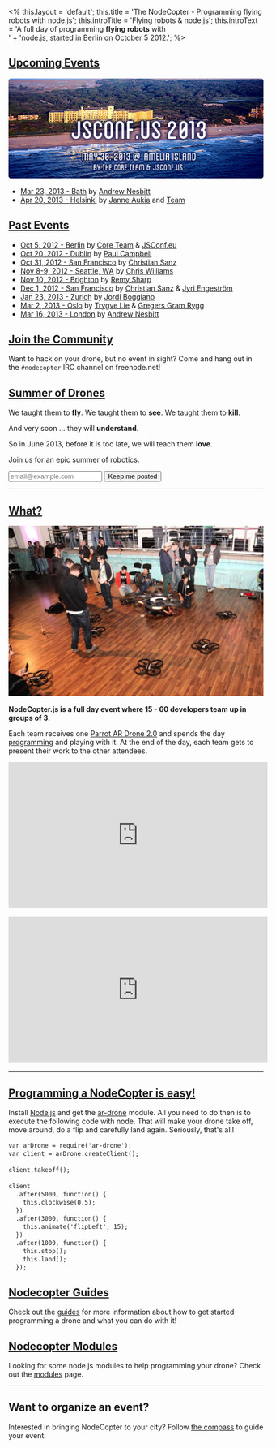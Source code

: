 <%
this.layout = 'default';
this.title = 'The NodeCopter - Programming flying robots with node.js';
this.introTitle = 'Flying robots & node.js';
this.introText =
  'A full day of programming <strong>flying robots</strong> with<br>' +
  'node.js, started in Berlin on October 5 2012.';
%>

<h2 id="upcoming-events"><a href="#upcoming-events">Upcoming Events</a></h2>

<a href="/2013/amelia-island/may-30"><img src="img/jsconfus-location.png" /></a>

* [Mar 23, 2013 - Bath](/2013/bath/mar-23) by [Andrew Nesbitt](https://twitter.com/teabass)
* [Apr 20, 2013 - Helsinki](http://nodecopter.fi/) by [Janne Aukia](https://twitter.com/jaukia) and [Team](http://nodecopter.fi/)

<h2 id="past-events"><a href="#past-events">Past Events</a></h2>

* [Oct 5, 2012 - Berlin](/2012/berlin/oct-5) by [Core Team](/core) & [JSConf.eu](http://2012.jsconf.eu/)
* [Oct 20, 2012 - Dublin](/2012/dublin/oct-20) by [Paul Campbell](https://twitter.com/paulca)
* [Oct 31, 2012 - San Francisco](/2012/san-francisco/oct-31) by [Christian Sanz](https://twitter.com/csanz)
* [Nov 8-9, 2012 - Seattle, WA](/2012/seattle/nov-8-9) by [Chris Williams](https://plus.google.com/103300350874263468636/posts)
* [Nov 10, 2012 - Brighton](/2012/brighton/nov-10) by [Remy Sharp](https://twitter.com/rem)
* [Dec 1, 2012 - San Francisco](http://droneolympics.com/) by [Christian Sanz](https://twitter.com/csanz) & [Jyri Engeström](https://twitter.com/jyri)
* [Jan 23, 2013 - Zurich](/2013/zurich/jan-23) by [Jordi Boggiano](https://twitter.com/seldaek)
* [Mar 2, 2013 - Oslo](http://www.meetup.com/framsia/events/105135832/) by [Trygve Lie](https://twitter.com/trygve_lie) & [Gregers Gram Rygg](https://twitter.com/gregersrygg)
* [Mar 16, 2013 - London](/2013/london/mar-16) by [Andrew Nesbitt](https://twitter.com/teabass)

<h2 id="join-the-community"><a href="#join-the-community">Join the Community</a></h2>

Want to hack on your drone, but no event in sight? Come and hang out in the
`#nodecopter` IRC channel on freenode.net!

<h2 id="summer-of-drones"><a href="#summer-of-drones">Summer of Drones</a></h2>

We taught them to **fly**.  We taught them to **see**. We taught them to
**kill**.

And very soon ... they will **understand**.

So in June 2013, before it is too late, we will teach them **love**.

Join us for an epic summer of robotics.

<form action="http://nodecopter.createsend.com/t/j/s/irhtuj/" method="post" id="subForm">
  <input class="email" placeholder="email@example.com" type="text" name="cm-irhtuj-irhtuj" id="irhtuj-irhtuj" />
  <input class="button" type="submit" value="Keep me posted" />
</form>

<hr>

<h2 id="what"><a href="#what">What?</a></h2>

<a href="https://plus.google.com/photos/107012710192519215701/albums/5797983156265725345/5797983612429153602?authkey=CPbAwfmC75faBg">
  <img width="512" width="341" src="/img/homepage_photo.jpg" />
</a>


**NodeCopter.js is a full day event where 15 - 60 developers team up in groups of 3.**

<p>
  Each team receives one <a href="http://ardrone2.parrot.com/">Parrot
    AR Drone 2.0</a> and spends the day <a
    href="https://github.com/felixge/node-ar-drone">programming</a> and
  playing with it. At the end of the day, each team gets to present
  their work to the other attendees.
</p>

<p>
  <iframe width="512" height="288" src="http://www.youtube.com/embed/gucpgJEJ5b4" frameborder="0" allowfullscreen></iframe>
</p>

<p>
  <iframe width="512" height="288" src="http://www.youtube.com/embed/t13jGeBAWrA" frameborder="0" allowfullscreen></iframe>
</p>

<hr>

<h2 id="easy"><a href="#easy">Programming a NodeCopter is easy!</a></h2>

Install [Node.js](http://nodejs.org) and get the
[ar-drone](http://github.com/felixge/node-ar-drone) module. All you need to do then is
to execute the following code with node. That will make your drone take off,
move around, do a flip and carefully land again. Seriously, that's all!

```
var arDrone = require('ar-drone');
var client = arDrone.createClient();

client.takeoff();

client
  .after(5000, function() {
    this.clockwise(0.5);
  })
  .after(3000, function() {
    this.animate('flipLeft', 15);
  })
  .after(1000, function() {
    this.stop();
    this.land();
  });
```

<h2 id="guides"><a href="#guides">Nodecopter Guides</a></h2>

Check out the [guides](/guides) for more information about how to get
started programming a drone and what you can do with it!

<h2 id="modules"><a href="#modules">Nodecopter Modules</a></h2>

Looking for some node.js modules to help programming your drone? Check out the
[modules](/modules) page.

<hr>

<h2 id="organize">Want to organize an event?</h2>

Interested in bringing NodeCopter to your city? Follow [the compass](/compass)
to guide your event.
